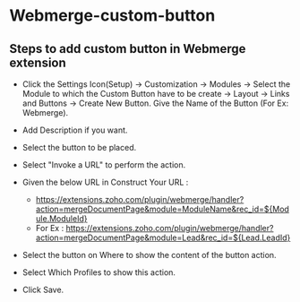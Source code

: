 # Webmerge-custom-button


## Steps to add custom button in Webmerge extension

* Click the Settings Icon(Setup) -> Customization -> Modules -> Select the Module to which the Custom Button have to be create -> Layout -> Links and Buttons -> Create New Button.
Give the Name of the Button (For Ex: Webmerge).

* Add Description if you want.

* Select the button to be placed.

* Select "Invoke a URL" to perform the action.

* Given the below URL in Construct Your URL :
  - https://extensions.zoho.com/plugin/webmerge/handler?action=mergeDocumentPage&module=ModuleName&rec_id=${Module.ModuleId}
  - For Ex : https://extensions.zoho.com/plugin/webmerge/handler?action=mergeDocumentPage&module=Lead&rec_id=${Lead.LeadId}

* Select the button on Where to show the content of the button action.

* Select Which Profiles to show this action.

* Click Save.

